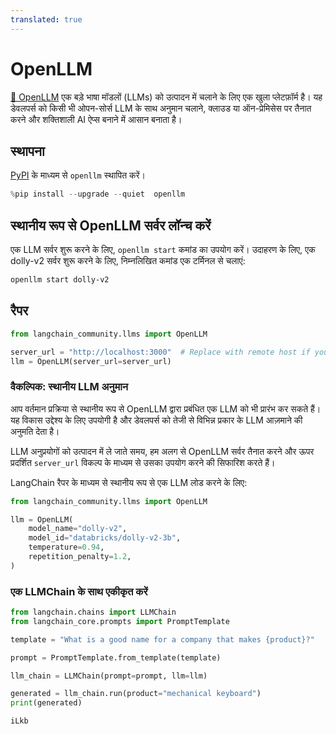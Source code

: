 ```yaml
---
translated: true
---
```


# OpenLLM

[🦾 OpenLLM](https://github.com/bentoml/OpenLLM) एक बड़े भाषा मॉडलों (LLMs) को उत्पादन में चलाने के लिए एक खुला प्लेटफ़ॉर्म है। यह डेवलपर्स को किसी भी ओपन-सोर्स LLM के साथ अनुमान चलाने, क्लाउड या ऑन-प्रेमिसेस पर तैनात करने और शक्तिशाली AI ऐप्स बनाने में आसान बनाता है।

## स्थापना

[PyPI](https://pypi.org/project/openllm/) के माध्यम से `openllm` स्थापित करें।

```python
%pip install --upgrade --quiet  openllm
```

## स्थानीय रूप से OpenLLM सर्वर लॉन्च करें

एक LLM सर्वर शुरू करने के लिए, `openllm start` कमांड का उपयोग करें। उदाहरण के लिए, एक dolly-v2 सर्वर शुरू करने के लिए, निम्नलिखित कमांड एक टर्मिनल से चलाएं:

```bash
openllm start dolly-v2
```

## रैपर

```python
from langchain_community.llms import OpenLLM

server_url = "http://localhost:3000"  # Replace with remote host if you are running on a remote server
llm = OpenLLM(server_url=server_url)
```

### वैकल्पिक: स्थानीय LLM अनुमान

आप वर्तमान प्रक्रिया से स्थानीय रूप से OpenLLM द्वारा प्रबंधित एक LLM को भी प्रारंभ कर सकते हैं। यह विकास उद्देश्य के लिए उपयोगी है और डेवलपर्स को तेजी से विभिन्न प्रकार के LLM आज़माने की अनुमति देता है।

LLM अनुप्रयोगों को उत्पादन में ले जाते समय, हम अलग से OpenLLM सर्वर तैनात करने और ऊपर प्रदर्शित `server_url` विकल्प के माध्यम से उसका उपयोग करने की सिफारिश करते हैं।

LangChain रैपर के माध्यम से स्थानीय रूप से एक LLM लोड करने के लिए:

```python
from langchain_community.llms import OpenLLM

llm = OpenLLM(
    model_name="dolly-v2",
    model_id="databricks/dolly-v2-3b",
    temperature=0.94,
    repetition_penalty=1.2,
)
```

### एक LLMChain के साथ एकीकृत करें

```python
from langchain.chains import LLMChain
from langchain_core.prompts import PromptTemplate

template = "What is a good name for a company that makes {product}?"

prompt = PromptTemplate.from_template(template)

llm_chain = LLMChain(prompt=prompt, llm=llm)

generated = llm_chain.run(product="mechanical keyboard")
print(generated)
```

```output
iLkb
```
